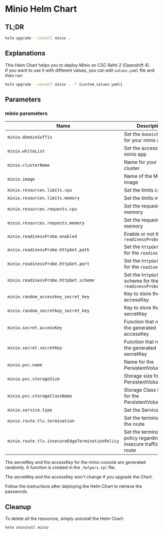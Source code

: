 # Minio Helm Chart
## TL;DR
```sh
helm upgrade --install minio .
```

## Explanations
This Helm Chart helps you to deploy Minio on CSC Rahti 2 (Openshift 4).  
If you want to use it with different values, you can edit `values.yaml` file and then run:  
```sh
helm upgrade --install minio . -f {custom_values.yaml}
```

## Parameters
### minio parameters

| Name                                            | Description                                                          | Value                                                   |
| ----------------------------------------------- | -------------------------------------------------------------------- | --------------------------------------------------------|
| `minio.domainSuffix`                            | Set the `domainSuffix` for your minio app                            | `2.rahtiapp.fi`                                         |
| `minio.whiteList`                               | Set the access of your minio app                                     | `0.0.0.0/0`                                             |
| `minio.clusterName`                             | Name for your minio cluster                                          | `my-minio-cluster`                                      |
| `minio.image`                                   | Name of the Minio image                                              | `minio/minio:RELEASE.2023-12-14T18-51-57Z`              |
| `minio.resources.limits.cpu`                    | Set the limits cpu                                                   | `500m`                                                  |
| `minio.resources.limits.memory`                 | Set the limits memory                                                | `512Mi`                                                 |
| `minio.resources.requests.cpu`                  | Set the requests memory                                              | `200m`                                                  |
| `minio.resources.requests.memory`               | Set the requests memory                                              | `256Mi`                                                 |
| `minio.readinessProbe.enabled`                  | Enable or not the `readinessProbe`                                   | `true`                                                  |
| `minio.readinessProbe.httpGet.path`             | Set the `httpGet` path for the `readinessProbe`                      | `/minio/health/ready`                                   |
| `minio.readinessProbe.httpGet.port`             | Set the `httpGet` port for the `readinessProbe`                      | `9000`                                                  |
| `minio.readinessProbe.httpGet.scheme`           | Set the `httpGet` scheme for the `readinessProbe`                    | `HTTP`                                                  |
| `minio.random_accesskey_secret_key`             | Key to store the accessKey                                           | `accessKey`                                             |
| `minio.random_secretkey_secret_key`             | Key to store the secretKey                                           | `secretKey`                                             |
| `minio.secret.accessKey`                        | Function that retrieve the generated accessKey                       | `'{{- include "random_minio_accesskey_reusable" . -}}'` |
| `minio.secret.secretKey`                        | Function that retrieve the generated secretKey                       | `'{{- include "random_minio_secretkey_reusable" . -}}'` |
| `minio.pvc.name`                                | Name for the PersistentVolumeClaim                                   | `minio-pvc`                                             |
| `minio.pvc.storageSize`                         | Storage size for the PersistentVolumeClaim                           | `5Gi`                                                   |
| `minio.pvc.storageClassName`                    | Storage Class Name for the PersistentVolumeClaim                     | `standard-csi`                                          |
| `minio.service.type`                            | Set the Service type                                                 | `ClusterIP`                                             |
| `minio.route.tls.termination`                   | Set the termination for the route                                    | `edge`                                                  |
| `minio.route.tls.insecureEdgeTerminationPolicy` | Set the termination policy regarding insecure traffic for the route  | `Redirect`                                              |

The secretKey and the accessKey for the minio console are generated randomly. A function is created in the `_helpers.tpl` file.

The secretKey and the accessKey won't change if you upgrade the Chart.

Follow the instructions after deploying the Helm Chart to retrieve the passwords.

## Cleanup
To delete all the resources, simply uninstall the Helm Chart:
```sh
helm uninstall minio
```